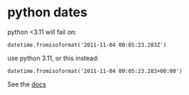 # python dates

python <3.11 will fail on:

```
datetime.fromisoformat('2011-11-04 00:05:23.283Z')
```

use python 3.11, or this instead:

```
datetime.fromisoformat('2011-11-04 00:05:23.283+00:00')
```

See the [docs](<https://docs.python.org/3/library/datetime.html#datetime.datetime.fromisoformat:~:text=Changed%20in%20version%203.11%3A%20Previously%2C%20this%20method%20only%20supported%20formats%20that%20could%20be%20emitted%20by%20date.isoformat()%20or%20datetime.isoformat().>)
